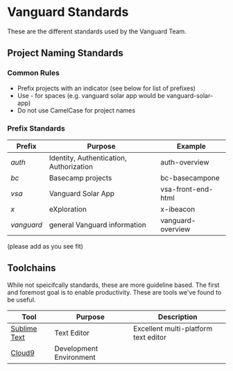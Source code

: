 # Vanguard Standards
These are the different standards used by the Vanguard Team.

## Project Naming Standards
### Common Rules
- Prefix projects with an indicator (see below for list of prefixes)
- Use - for spaces (e.g. vanguard solar app would be vanguard-solar-app)
- Do not use CamelCase for project names

### Prefix Standards
| Prefix        | Purpose           | Example  |
| ------------- | ------------- | ------ |
| _auth_     | Identity, Authentication, Authorization | auth-overview |
| _bc_       | Basecamp projects | bc-basecampone |
| _vsa_      | Vanguard Solar App      |   vsa-front-end-html |
| _x_        | eXploration       |    x-ibeacon |
| _vanguard_ | general Vanguard information | vanguard-overview |

(please add as you see fit)

## Toolchains
While not speicifcally standards, these are more guideline based. The first and foremost goal is to enable productivity. These are tools we've found to be useful.

| Tool | Purpose | Description |
| ---- | ------- | ----------- |
| [Sublime Text](https://www.sublimetext.com/) | Text Editor | Excellent multi-platform text editor |
| [Cloud9](https://c9.io) | Development Environment |  |

